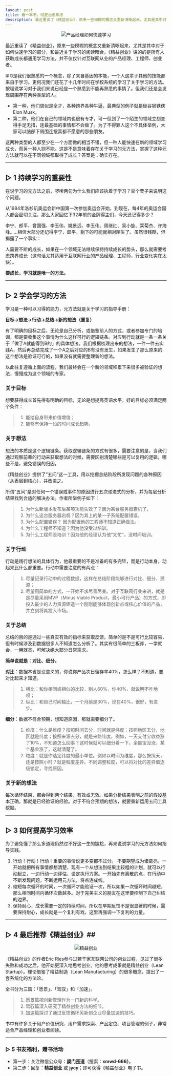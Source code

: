 ```yaml
---
layout: post
title: 看一本书，彻底治愈焦虑
description: 最近重读了《精益创业》，原来一些模糊的概念又重新清晰起来，尤其是其中对于如何快速学习的部分，和最近关于学习的阅读暗合。《精益创业》讲的的是所有人获取成长都通用学习方法，并不仅仅针对互联网从业的产品经理、工程师、创业者……
---
```




<div align="center">
<img src="http://ojpjap8gl.bkt.clouddn.com/2017/05/07/149415137772167264.png" alt="产品经理如何快速学习"/>
</div>

最近重读了《精益创业》，原来一些模糊的概念又重新清晰起来，尤其是其中对于如何快速学习的部分，和最近关于学习的阅读暗合。《精益创业》讲的的是所有人获取成长都通用学习方法，并不仅仅针对互联网从业的产品经理、工程师、创业者。

`学习`是我们很熟悉的一个概念，除了来自基因的本能，一个人这辈子其他的技能都来自于学习。更何况我们还花了十几年时间在学校系统的学习了关于学习的方法。按理说学习对于我们来说已经是一个熟悉到不能再熟悉的事情了。但我们还是会发现周围存在两种类型的人。
+ 第一种，他们貌似是全才，各种跨界各种牛逼，最典型的例子就是硅谷钢铁侠Elon Musk。
+ 第二种，他们在自己的领域内也很有专才，可一但到了一个陌生的领域立刻变得手足无措，连最基础的事情都不会做了。为了不得罪人这个不具体举例，大家可以脑部下周围连搜索都不愿意的那些朋友。

这两种类型的人都至少在一个方面做的相当不错，但一种人能快速在新的领域学习成长，而另一种人则不能。这是不是意味着存在关于学习的元方法，掌握了这种元方法就可以在不同领域都取得了成长？答案是：确实存在。

--------------

## ▷ 1 持续学习的重要性 ##

在说学习的元方法之前，啰嗦两句为什么我们应该执着于学习？举个栗子来说明这个问题。

从1984年洛杉矶奥运会新中国第一次参加奥运会开始，到现在，每4年的奥运会国人都会密切关注，那么大家回忆下32年前的金牌得主们，今天还记得多少？

李宁、郎平、曾国强、李玉伟、姚景远、李玉伟、周继红、吴小旋、栾菊杰、许海峰……相信大部分还记得李宁、郎平，剩下的可能就相对陌生了。虽然很残酷，但揭露了一个事实：

人需要不断的成长，如果在一个领域无法继续保持持续成长的势头，那么就需要考虑跨界成长（这句话尤其适用于互联网行业的产品经理、工程师，行业变化实在太快）。

__要成长，学习就是唯一的方法。__

-------------

## ▷ 2 学会学习的方法 ##

学习是一种可以习得的能力，元方法就是关于学习的指导手册：

__目标→想法→行动→总结→新的想法（重复）__

有了明确的目标之后，无论是自己分析，或借鉴前人的方式，或者参加专门的培训，都是要收集这个事情为什么这样可行的逻辑链条。对应到行动就是一条一条关于「做了A就能得到B的」的具体想法。我们根据梳理出来的想法，一件一件去实践A，然后再总结完成了一个A之后对应的B有没有发生，如果发生了那么原来的这个想法是验证可行的，如果没有就需要整理新的想法。

以此往复遵循上面的流程，我们最终会在一个新的领域积累下来很多被验证的想法，慢慢成为这个领域的专家。


### 关于目标 ###

想要获得成长首先得有明确的目标，无论是想提高英语水平，好的目标必须满足两个条件：
>1. 能给自身带来价值增值；
>2. 能够有保持一段的时间成长趋势。


### 关于想法 ###

想法的本质是这个逻辑链条。获取逻辑链条的方式有很多，需要注意的是，当我们通过观察前辈的行动来获取想法的时候，需要区别清楚哪些是可以复用的逻辑，哪些不是，避免错误的归因。

《精益创业》提供了”五问“这一工具，用以挖掘总结阶段所发现问题的各种原因（从表层到核心），并改进之。

所谓”五问“是对任何一个错误或事件的原因进行五次递进式的分析，并为每层分析结果找到合适的解决办法。作者所举例子如下：
>1. 为什么新版本发布后某项功能失效了？因为某台服务器宕机了。
>2. 为什么这台服务器宕机？因为其上的某一子系统配置错误。
>3. 为什么配置错误？ 因为配置他的工程师不知道正确做法。
>4. 为什么工程师不知道？因为他没受过培训。
>5. 为什么工程师没培训？因为他的经理认为他“太忙”，没时间培训。


### 关于行动 ###

行动是践行想法的具体行为，他最重要的不是准备的有多完毕，而是行动本身，动起来比什么都重要。行动中需要注意的有两点：
>1. 尽量记录行动中的过程数据，这样在总结阶段能够进行对比、细分、溯源；
>2. 尽量用简单的方式，一开始不求尽善尽美。对于互联网行业来讲，就是是尽量采用MVP（Minus Viable Product，最小可行产品）的方式，即投入最少的人力资源建造一个刚刚能够体现创新点或核心价值的产品，并立刻将其投入市场。


### 关于总结 ###

总结的目的是通过一些真实有效的指标来获取反馈。简单的是不是可行比较容易，但有时候涉及到数据很多人不知道怎么分析了。其实有很简单的三板斧，一学就会，一用就灵，可解决绝大部分日常需求。

__简单说就是：对比、细分。__

__对比__：数据本省是没意义的，你说你产品次日留存率40%，怎么样？不知道，要对比起来才知道。
>1. 横比：和你相同或相似的比较，别人60%，你40%，就说明不咋地呗；
>2. 纵比：和自己时间轴比，一个月前是30%，现在40%，很好，有进步。

__细分__：数据不符合预期，想知道原因，那就需要细分了。
>1. 维度：什么是维度？按照时间去分，时间就是纬度；按照地区去分，地区就是纬度；按照来源去分，就是来路纬度。例如，一天支付宝收益涨了10%，不知道怎么回事？这时候就可以细分看一下，余额宝没涨，某个基金涨了，这就清楚了。
>2. 粒度：就是你选定纬度的最小单位。例如以时间为维度，那么按照天，还是按照小时？就是粒度差异。不同调整粒度，可以将对比的差异值逐级锁定，寻找原因。

### 关于新的想法 ###

每次循环结束，都会得到两个结果，有效或无效。如果分析结果表明之前的假设基本正确，那就是已经验证的经验。对于不符合预期的想法，就要重新运用五问工具挖掘。

---------

## ▷ 3 如何提高学习效率 ##

为了避免懂了那么多道理仍然过不好这一生的尴尬，再来说说学习的元方法如何指导实践。
1. 行动！行动！行动！重要的事情说更多变都不过分。 不要期望成为诸葛亮，一开始就把所有事情都想清楚，现有一个从想法到结果比较粗的计划，就可以行动起立，一边行动一边评估、设定执行方案。一开始先有离散的点，在行动中不断发现问题，不断运用元方法，将点连成线。
2. 缩短每次循环的时间，一次循环才能验证一次，所以如果一次循环时间越短，那么相同时间内循环次数越多。对于完美主义的朋友在这里要控制下自己纠结的边界。
3. 保持耐心，成长需要一定的持续时间，所以在早期反馈不是很显著的时候，需要保持耐心，成长就是一个复利有戏，这里再强调一下复利的力量。

------------

## ▷ 4 最后推荐《精益创业》##

<div align="center">
<img src="http://ojpjap8gl.bkt.clouddn.com/2017/05/07/149414800629309996.jpg" alt="精益创业"/>
</div>

《精益创业》的作者Eric Ries参与过若干家互联网公司的创业过程，见过了很多失败和成功之后，他开始更深入地思考创业。他的思考成果就是精益创业（Lean Startup）。理论借鉴了精益制造（Lean Manufacturing）的很多概念，提出了一套系统化的方法论。

全书分为三篇：「愿景」、「驾驭」和「加速」。
>1. 愿景篇把创新管理作为一门新的科学。
>2. 驾驭篇深入研究了精益创业方法的细节。
>3. 加速篇探讨了通过反馈循环另新创企业尽量加速的技巧。

书中有许多关于用户价值研究、用户需求探索、产品定位、项目管理的例子，非常适合产品经理和创业者阅读。

----------------------

### ▷ 5 书友福利，赠书活动 ###

+ 第一步：关注微信公众号：__勰门歪道__（搜索：__xmwd-666）__。
+ 第二步：回复：__精益创业__ 或 __jycy__；即可获得《精益创业》电子书。


